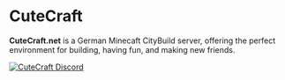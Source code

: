 # CuteCraft

**CuteCraft.net** is a German Minecaft CityBuild server, offering the perfect environment for building, having fun, and making new friends.
  
<a href="https://discord.gg/cutecraft">
         <img alt="CuteCraft Discord" src="https://discord.com/api/guilds/1250537469120872591/widget.png?style=banner2">
</a>
